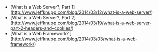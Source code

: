 + [What is a Web Server?, Part 1] (http://www.jeffknupp.com/blog/2014/03/12/what-is-a-web-server/)
+ [What is a Web Server?, Part 2] (http://www.jeffknupp.com/blog/2014/03/19/what-is-a-web-server-part-2-headers-and-cookies/)
+ [What is a Web Framework? ] (http://www.jeffknupp.com/blog/2014/03/03/what-is-a-web-framework/)
